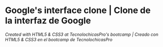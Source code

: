 # Google's interface clone | Clone de la interfaz de Google
###### Created with HTML5 &amp; CSS3 at TecnolochicasPro's bootcamp | Creado con HTML5 &amp; CSS3 en el bootcamp de TecnolochicasPro
